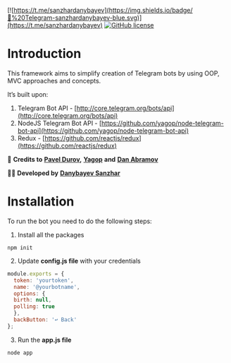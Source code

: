 [![https://t.me/sanzhardanybayev](https://img.shields.io/badge/💬%20Telegram-sanzhardanybayev-blue.svg)](https://t.me/sanzhardanybayev)
[![GitHub license](https://img.shields.io/github/license/sanzhardanybayev/Tellbot.svg)](https://github.com/sanzhardanybayev/Tellbot/blob/master/LICENSE)

# Introduction

This framework aims to simplify creation of Telegram bots by using OOP, MVC approaches and concepts.

  

It’s built upon:

1.  Telegram Bot API - [http://core.telegram.org/bots/api](http://core.telegram.org/bots/api)
2.  NodeJS Telegram Bot API - [https://github.com/yagop/node-telegram-bot-api](https://github.com/yagop/node-telegram-bot-api)
3.  Redux - [https://github.com/reactjs/redux](https://github.com/reactjs/redux)

  

👏  **Credits to** [**Pavel Durov**](https://www.instagram.com/durov)**,** [**Yagop**](https://github.com/yagop) **and** [**Dan Abramov**](https://twitter.com/dan_abramov)

👨‍💻 **Developed by** [**Danybayev Sanzhar**](https://www.facebook.com/s.danybay)

# Installation

To run the bot you need to do the following steps:

1.  Install all the packages

```
npm init
```
2.  Update **config.js file** with your credentials

```js	
module.exports = {  
  token: 'yourtoken',  
  name: '@yourbotname',  
  options: {  
  birth: null,  
  polling: true  
  },  
  backButton: '↩ Back'
};
```
3.  Run the **app.js file** 

```
node app
```
